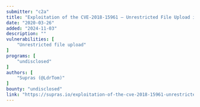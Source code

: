 ```yaml
---
submitter: "c2a"
title: "Exploitation of the CVE-2018-15961 – Unrestricted File Upload in Adobe ColdFusion"
date: "2020-03-26"
added: "2024-11-03"
description: ""
vulnerabilities: [
    "Unrestricted file upload"
]
programs: [
    "undisclosed"
]
authors: [
    "Supras (@LdrTom)"
]
bounty: "undisclosed"
link: "https://supras.io/exploitation-of-the-cve-2018-15961-unrestricted-file-upload-in-adobe-coldfusion/"
---
```




